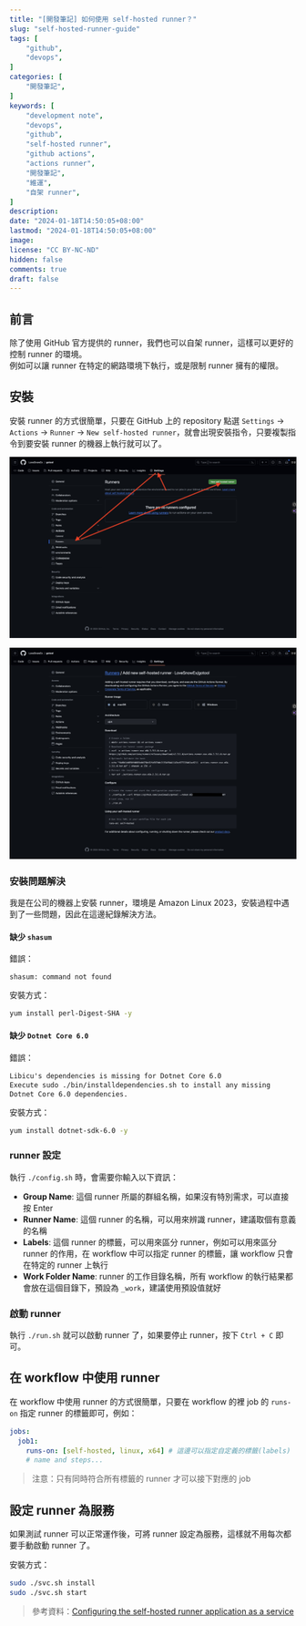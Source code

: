 ```yaml
---
title: "[開發筆記] 如何使用 self-hosted runner？"
slug: "self-hosted-runner-guide"
tags: [
    "github",
    "devops",
]
categories: [
    "開發筆記",
]
keywords: [
    "development note",
    "devops",
    "github",
    "self-hosted runner",
    "github actions",
    "actions runner",
    "開發筆記",
    "維運",
    "自架 runner",
]
description:
date: "2024-01-18T14:50:05+08:00"
lastmod: "2024-01-18T14:50:05+08:00"
image:
license: "CC BY-NC-ND"
hidden: false
comments: true
draft: false
---
```


## 前言

除了使用 GitHub 官方提供的 runner，我們也可以自架 runner，這樣可以更好的控制 runner 的環境。  
例如可以讓 runner 在特定的網路環境下執行，或是限制 runner 擁有的權限。

## 安裝

安裝 runner 的方式很簡單，只要在 GitHub 上的 repository 點選 `Settings` -> `Actions` -> `Runner` -> `New self-hosted runner`，就會出現安裝指令，只要複製指令到要安裝 runner 的機器上執行就可以了。

![runners 頁面](assets/runners-page.jpeg)

![安裝 runner](assets/add-runner.jpeg)

### 安裝問題解決

我是在公司的機器上安裝 runner，環境是  Amazon Linux 2023，安裝過程中遇到了一些問題，因此在這邊紀錄解決方法。

#### 缺少 `shasum`

錯誤：

```paintext
shasum: command not found
```

安裝方式：

```bash
yum install perl-Digest-SHA -y
```

#### 缺少 `Dotnet Core 6.0`

錯誤：

```paintext
Libicu's dependencies is missing for Dotnet Core 6.0
Execute sudo ./bin/installdependencies.sh to install any missing Dotnet Core 6.0 dependencies.
```

安裝方式：

```bash
yum install dotnet-sdk-6.0 -y
```

### runner 設定

執行 `./config.sh` 時，會需要你輸入以下資訊：

- **Group Name**: 這個 runner 所屬的群組名稱，如果沒有特別需求，可以直接按 Enter
- **Runner Name**: 這個 runner 的名稱，可以用來辨識 runner，建議取個有意義的名稱
- **Labels**: 這個 runner 的標籤，可以用來區分 runner，例如可以用來區分 runner 的作用，在 workflow 中可以指定 runner 的標籤，讓 workflow 只會在特定的 runner 上執行
- **Work Folder Name**: runner 的工作目錄名稱，所有 workflow 的執行結果都會放在這個目錄下，預設為 `_work`，建議使用預設值就好

### 啟動 runner

執行 `./run.sh` 就可以啟動 runner 了，如果要停止 runner，按下 `Ctrl + C` 即可。

## 在 workflow 中使用 runner

在 workflow 中使用 runner 的方式很簡單，只要在 workflow 的裡 job 的 `runs-on` 指定 runner 的標籤即可，例如：

```yaml
jobs:
  job1:
    runs-on: [self-hosted, linux, x64] # 這邊可以指定自定義的標籤(labels)
    # name and steps...
```

> 注意：只有同時符合所有標籤的 runner 才可以接下對應的 job

## 設定 runner 為服務

如果測試 runner 可以正常運作後，可將 runner 設定為服務，這樣就不用每次都要手動啟動 runner 了。

安裝方式：

```bash
sudo ./svc.sh install
sudo ./svc.sh start
```

> 參考資料：[Configuring the self-hosted runner application as a service](https://docs.github.com/en/actions/hosting-your-own-runners/managing-self-hosted-runners/configuring-the-self-hosted-runner-application-as-a-service)
